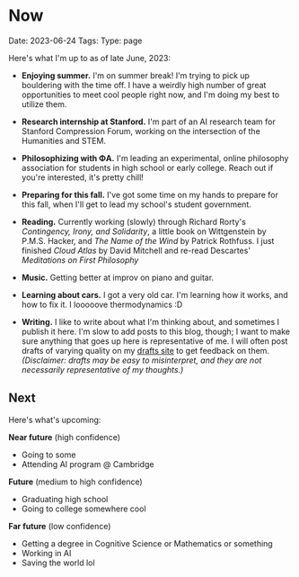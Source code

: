 # Now
Date: 2023-06-24
Tags: 
Type: page

Here's what I'm up to as of late June, 2023: 

- **Enjoying summer.** I'm on summer break! I'm trying to pick up bouldering with the time off. I have a weirdly high number of great opportunities to meet cool people right now, and I'm doing my best to utilize them.

- **Research internship at Stanford.** I'm part of an AI research team for  Stanford Compression Forum, working on the intersection of the Humanities and STEM.

- **Philosophizing with ΦA.** I'm leading an experimental, online philosophy association for students in high school or early college. Reach out if you're interested, it's pretty chill!

- **Preparing for this fall.** I've got some time on my hands to prepare for this fall, when I'll get to lead my school's student government. 

- **Reading.** Currently working (slowly) through Richard Rorty's *Contingency, Irony, and Solidarity*, a little book on Wittgenstein by P.M.S. Hacker, and *The Name of the Wind* by Patrick Rothfuss. I just finished *Cloud Atlas* by David Mitchell and re-read Descartes' *Meditations on First Philosophy*

- **Music.** Getting better at improv on piano and guitar. 

- **Learning about cars.** I got a very old car. I'm learning how it works, and how to fix it. I looooove thermodynamics :D

- **Writing.** I like to write about what I'm thinking about, and sometimes I publish it here. I'm slow to add posts to this blog, though; I want to make sure anything that goes up here is representative of me. I will often post drafts of varying quality on my [drafts site](https://drafts.logangraves.com) to get feedback on them. *(Disclaimer: drafts may be easy to misinterpret, and they are not necessarily representative of my thoughts.)* 

## Next

Here's what's upcoming: 

**Near future** (high confidence)
- Going to some 
- Attending AI program @ Cambridge

**Future** (medium to high confidence)
- Graduating high school
- Going to college somewhere cool

**Far future** (low confidence)
- Getting a degree in Cognitive Science or Mathematics or something
- Working in AI 
- Saving the world lol